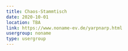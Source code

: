 ```yaml
---
title: Chaos-Stammtisch
date: 2020-10-01
location: TBA
link: https://www.noname-ev.de/yarpnarp.html
usergroup: noname
type: usergroup
---
```

